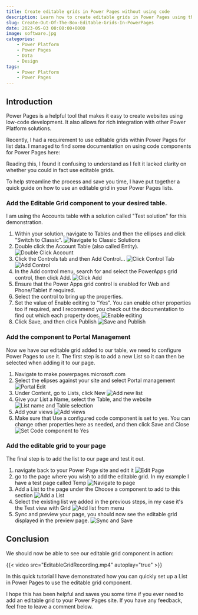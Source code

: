 ```yaml
---
title: Create editable grids in Power Pages without using code
description: Learn how to create editable grids in Power Pages using the out-of-the-box Editable Grid control and add it to your List.
slug: Create-Out-Of-The-Box-Editable-Grids-In-PowerPages
date: 2023-05-03 00:00:00+0000
image: software.jpg
categories:
    - Power Platform
    - Power Pages
    - Data
    - Design
tags:
    - Power Platform
    - Power Pages
---
```


## Introduction 

Power Pages is a helpful tool that makes it easy to create websites using low-code development. It also allows for rich integration with other Power Platform solutions.

Recently, I had a requirement to use editable grids within Power Pages for list data. I managed to find some documentation on using code components for Power Pages here:

Reading this, I found it confusing to understand as I felt it lacked clarity on whether you could in fact use editable grids.

To help streamline the process and save you time, I have put together a quick guide on how to use an editable grid in your Power Pages lists.

### Add the Editable Grid component to your desired table.

I am using the Accounts table with a solution called "Test solution" for this demonstration.

1. Within your solution, navigate to Tables and then the ellipses and click "Switch to Classic".
![Navigate to Classic Solutions](NavigateToClassic.png)
2. Double click the Account Table (also called Entity).
![Double Click Account](DoubleClickAccount.png)
3. Click the Controls tab and then Add Control...
![Click Control Tab](ClickControl.png)
![Add Control](AddControl.png)
4. In the Add control menu, search for and select the PowerApps grid control, then click Add.
![Click Add](ClickAdd.png)
5. Ensure that the Power Apps grid control is enabled for Web and Phone/Tablet if required.
6. Select the control to bring up the properties.
7. Set the value of Enable editing to "Yes". You can enable other properties too if required, and I recommend you check out the documentation to find out which each property does.
![Enable editing](EnableEditing.png)
8. Click Save, and then click Publish
![Save and Publish](SavePublish.png)

### Add the component to Portal Management

Now we have our editable grid added to our table, we need to configure Power Pages to use it. The first step is to add a new List so it can then be selected when adding it to our page.

1. Navigate to make.powerpages.microsoft.com
2. Select the elipses against your site and select Portal management
![Portal Edit](PortalManagement2-min.png)
3. Under Content, go to Lists, click New
![Add new list](NewList.png)
4. Give your List a Name, select the Table, and the website
![List name and Table selection](NameTableWebsite.png)
5. Add your views
![Add  views](AddViews.png)
6. Make sure that Use a configured code component is set to yes. You can change other properties here as needed, and then click Save and Close
![Set Code component to Yes](CodeComponentYes.png)

### Add the editable grid to your page

The final step is to add the list to our page and test it out.

1. navigate back to your Power Page site and edit it
![Edit Page](EditPage.png)
2. go to the page where you wish to add the editable grid. In my example I have a test page called Temp
![Navigate to page](GoToTemp.png)
3. Add a List to the page under the Choose a component to add to this section
![Add a List](AddList.png)
4. Select the existing list we added in the previous steps, in my case it's the Test view with Grid
![Add list from menu](AddtestViewWithGrid.png)
5. Sync and preview your page, you should now see the editable grid displayed in the preview page.
![Sync and Save](SyncPreview.png)

## Conclusion

We should now be able to see our editable grid component in action:

{{< video src="EditableGridRecording.mp4" autoplay="true" >}}

In this quick tutorial I have demonstrated how you can quickly set up a List in Power Pages to use the editable grid component.

I hope this has been helpful and saves you some time if you ever need to add an editable grid to your Power Pages site. If you have any feedback, feel free to leave a comment below.
